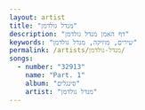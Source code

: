 ```yaml
---
layout: artist
title: "מנדל גולדמן"
description: "דף האמן מנדל גולדמן"
keywords: "שירים, מוזיקה, מנדל גולדמן"
permalink: /artists/מנדל-גולדמן/
songs:
  - number: "32913"
    name: "Part. 1"
    album: "סינגלים"
    artist: "מנדל גולדמן"
---
```

